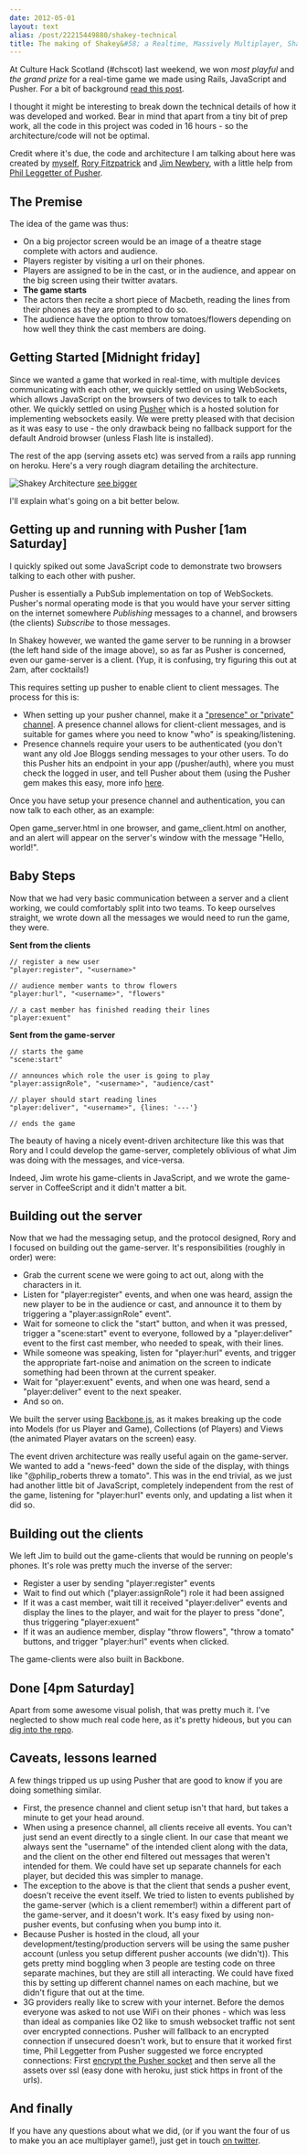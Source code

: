 ```yaml
---
date: 2012-05-01
layout: text
alias: /post/22215449880/shakey-technical
title: The making of Shakey&#58; a Realtime, Massively Multiplayer, Shakespearean parlour game
---
```


At Culture Hack Scotland (#chscot) last weekend, we won _most playful_ and _the grand prize_ for a real-time game we made using Rails, JavaScript and Pusher. For a bit of background [read this post](http://blog.latentflip.com/post/22047287999/chscot2012).

I thought it might be interesting to break down the technical details of how it was developed and worked. Bear in mind that apart from a tiny bit of prep work, all the code in this project was coded in 16 hours - so the architecture/code will not be optimal.

Credit where it's due, the code and architecture I am talking about here was created by [myself](http://twitter.com/philip_roberts), [Rory Fitzpatrick](http://twitter.com/roryf) and [Jim Newbery](http://twitter.com/froots101), with a little help from [Phil Leggetter of Pusher](http://twitter.com/leggetter).


## The Premise

The idea of the game was thus:

* On a big projector screen would be an image of a theatre stage complete with actors and audience.
* Players register by visiting a url on their phones.
* Players are assigned to be in the cast, or in the audience, and appear on the big screen using their twitter avatars.
* __The game starts__
* The actors then recite a short piece of Macbeth, reading the lines from their phones as they are prompted to do so.
* The audience have the option to throw tomatoes/flowers depending on how well they think the cast members are doing.

## Getting Started [Midnight friday]

Since we wanted a game that worked in real-time, with multiple devices communicating with each other, we quickly settled on using WebSockets, which allows JavaScript on the browsers of two devices to talk to each other. We quickly settled on using [Pusher](http://pusher.com/) which is a hosted solution for implementing websockets easily. We were pretty pleased with that decision as it was easy to use - the only drawback being no fallback support for the default Android browser (unless Flash lite is installed).

<!-- more -->

The rest of the app (serving assets etc) was served from a rails app running on heroku. Here's a very rough diagram detailing the architecture.

![Shakey Architecture](https://img.skitch.com/20120501-ghbcrnnwdt9x7tk84ck4snj9p9.jpg) [see bigger](https://img.skitch.com/20120501-ghbcrnnwdt9x7tk84ck4snj9p9.jpg)

I'll explain what's going on a bit better below.

## Getting up and running with Pusher [1am Saturday]

I quickly spiked out some JavaScript code to demonstrate two browsers talking to each other with pusher.

Pusher is essentially a PubSub implementation on top of WebSockets. Pusher's normal operating mode is that you would have your server sitting on the internet somewhere _Publishing_ messages to a channel, and browsers (the clients) _Subscribe_ to those messages.

In Shakey however, we wanted the game server to be running in a browser (the left hand side of the image above), so as far as Pusher is concerned, even our game-server is a client. (Yup, it is confusing, try figuring this out at 2am, after cocktails!)

This requires setting up pusher to enable client to client messages. The process for this is:

* When setting up your pusher channel, make it a ["presence" or "private" channel](http://pusher.com/docs/client_api_guide/client_presence_channels). A presence channel allows for client-client messages, and is suitable for games where you need to know "who" is speaking/listening.
* Presence channels require your users to be authenticated (you don't want any old Joe Bloggs sending messages to your other users. To do this Pusher hits an endpoint in your app (/pusher/auth), where you must check the logged in user, and tell Pusher about them (using the Pusher gem makes this easy, more info [here](http://pusher.com/docs/authenticating_users).

Once you have setup your presence channel and authentication, you can now talk to each other, as an example:

<div class="gist" data-gist="2571207"></div>

Open game_server.html in one browser, and game_client.html on another, and an alert will appear on the server's window with the message "Hello, world!".

## Baby Steps

Now that we had very basic communication between a server and a client working, we could comfortably split into two teams. To keep ourselves straight, we wrote down all the messages we would need to run the game, they were. 

__Sent from the clients__

    // register a new user
    "player:register", "<username>" 
  
    // audience member wants to throw flowers
    "player:hurl", "<username>", "flowers" 
  
    // a cast member has finished reading their lines
    "player:exuent" 

__Sent from the game-server__

    // starts the game
    "scene:start" 
    
    // announces which role the user is going to play
    "player:assignRole", "<username>", "audience/cast" 

    // player should start reading lines
    "player:deliver", "<username>", {lines: '---'} 
    
    // ends the game
 
The beauty of having a nicely event-driven architecture like this was that Rory and I could develop the game-server, completely oblivious of what Jim was doing with the messages, and vice-versa.

Indeed, Jim wrote his game-clients in JavaScript, and we wrote the game-server in CoffeeScript and it didn't matter a bit.

## Building out the server

Now that we had the messaging setup, and the protocol designed, Rory and I focused on building out the game-server. It's responsibilities (roughly in order) were:

* Grab the current scene we were going to act out, along with the characters in it.
* Listen for "player:register" events, and when one was heard, assign the new player to be in the audience or cast, and announce it to them by triggering a "player:assignRole" event".
* Wait for someone to click the "start" button, and when it was pressed, trigger a "scene:start" event to everyone, followed by a "player:deliver" event to the first cast member, who needed to speak, with their lines.
* While someone was speaking, listen for "player:hurl" events, and trigger the appropriate fart-noise and animation on the screen to indicate something had been thrown at the current speaker.
* Wait for "player:exuent" events, and when one was heard, send a "player:deliver" event to the next speaker.
* And so on.

We built the server using [Backbone.js](http://documentcloud.github.com/backbone/), as it makes breaking up the code into Models (for us Player and Game), Collections (of Players) and Views (the animated Player avatars on the screen) easy.

The event driven architecture was really useful again on the game-server. We wanted to add a "news-feed" down the side of the display, with things like "@philip_roberts threw a tomato". This was in the end trivial, as we just had another little bit of JavaScript, completely independent from the rest of the game, listening for "player:hurl" events only, and updating a list when it did so.

## Building out the clients

We left Jim to build out the game-clients that would be running on people's phones. It's role was pretty much the inverse of the server:

* Register a user by sending "player:register" events
* Wait to find out which ("player:assignRole") role it had been assigned
* If it was a cast member, wait till it received "player:deliver" events and display the lines to the player, and wait for the player to press "done", thus triggering "player:exuent"
* If it was an audience member, display "throw flowers", "throw a tomato" buttons, and trigger "player:hurl" events when clicked.

The game-clients were also built in Backbone.

## Done [4pm Saturday]

Apart from some awesome visual polish, that was pretty much it. I've neglected to show much real code here, as it's pretty hideous, but you can [dig into the repo](https://github.com/froots/scottish-play/tree/master/app/assets/javascripts).


## Caveats, lessons learned

A few things tripped us up using Pusher that are good to know if you are doing something similar.

* First, the presence channel and client setup isn't that hard, but takes a minute to get your head around.
* When using a presence channel, all clients receive all events. You can't just send an event directly to a single client. In our case that meant we always sent the "username" of the intended client along with the data, and the client on the other end filtered out messages that weren't intended for them. We could have set up separate channels for each player, but decided this was simpler to manage.
* The exception to the above is that the client that sends a pusher event, doesn't receive the event itself. We tried to listen to events published by the game-server (which is a client remember!) within a different part of the game-server, and it doesn't work. It's easy fixed by using non-pusher events, but confusing when you bump into it.
* Because Pusher is hosted in the cloud, all your development/testing/production servers will be using the same pusher account (unless you setup different pusher accounts (we didn't)). This gets pretty mind boggling when 3 people are testing code on three separate machines, but they are still all interacting. We could have fixed this by setting up different channel names on each machine, but we didn't figure that out at the time.
* 3G providers really like to screw with your internet. Before the demos everyone was asked to not use WiFi on their phones - which was less than ideal as companies like O2 like to smush websocket traffic not sent over encrypted connections. Pusher will fallback to an encrypted connection if unsecured doesn't work, but to ensure that it worked first time, Phil Leggetter from Pusher suggested we force encrypted connections: First [encrypt the Pusher socket](http://blog.pusher.com/2010/11/5/end-to-end-encryption) and then serve all the assets over ssl (easy done with heroku, just stick https in front of the urls).

    
## And finally

If you have any questions about what we did, (or if you want the four of us to make you an ace multiplayer game!), just get in touch [on twitter](https://twitter.com/philip_roberts). 
